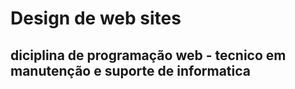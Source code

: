 # Design de web sites 
## diciplina de programação web - tecnico em manutenção e suporte de informatica 
